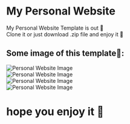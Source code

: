 # My Personal Website

My Personal Website Template is out 🎉</br>
Clone it or just download .zip file and enjoy it 🤩</br>
##
## Some image of this template📸:</br>
![Personal Website Image](https://cdn.discordapp.com/attachments/913486658555482112/927831644356898836/unknown.png)</br>
![Personal Website Image](https://cdn.discordapp.com/attachments/913486658555482112/927831632621215744/unknown.png)</br>
![Personal Website Image](https://cdn.discordapp.com/attachments/913486658555482112/927831631883014144/unknown.png)</br>
![Personal Website Image](https://cdn.discordapp.com/attachments/913486658555482112/927831634047291422/unknown.png)</br>
# hope you enjoy it 💓
